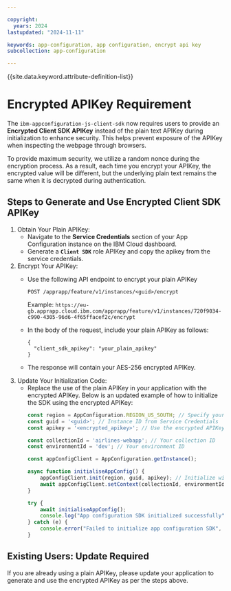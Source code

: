 ```yaml
---

copyright:
  years: 2024
lastupdated: "2024-11-11"

keywords: app-configuration, app configuration, encrypt api key
subcollection: app-configuration

---
```

{{site.data.keyword.attribute-definition-list}}

# Encrypted APIKey Requirement

The `ibm-appconfiguration-js-client-sdk` now requires users to provide an **Encrypted Client SDK APIKey** instead of the plain text APIKey during initialization to enhance security. This helps prevent exposure of the APIKey when inspecting the webpage through browsers.

To provide maximum security, we utilize a random nonce during the encryption process. As a result, each time you encrypt your APIKey, the encrypted value will be different, but the underlying plain text remains the same when it is decrypted during authentication.

## Steps to Generate and Use Encrypted Client SDK APIKey

1. Obtain Your Plain APIKey:
    - Navigate to the **Service Credentials** section of your App Configuration instance on the IBM Cloud dashboard.
    - Generate a **`Client SDK`** role APIKey and copy the apikey from the service credentials.
2. Encrypt Your APIKey:
    - Use the following API endpoint to encrypt your plain APIKey
        ```code
        POST /apprapp/feature/v1/instances/<guid>/encrypt
        ```

        Example: `https://eu-gb.apprapp.cloud.ibm.com/apprapp/feature/v1/instances/720f9034-c990-4305-96d6-4f65ffacef2c/encrypt`
    - In the body of the request, include your plain APIKey as follows:
        ```code
        {
          "client_sdk_apikey": "your_plain_apikey"
        }
        ```

    - The response will contain your AES-256 encrypted APIKey.
3. Update Your Initialization Code:
    - Replace the use of the plain APIKey in your application with the encrypted APIKey. Below is an updated example of how to initialize the SDK using the encrypted APIKey:
        ```js
        const region = AppConfiguration.REGION_US_SOUTH; // Specify your region
        const guid = '<guid>'; // Instance ID from Service Credentials
        const apikey = '<encrypted_apikey>'; // Use the encrypted APIKey

        const collectionId = 'airlines-webapp'; // Your collection ID
        const environmentId = 'dev'; // Your environment ID

        const appConfigClient = AppConfiguration.getInstance();

        async function initialiseAppConfig() {
            appConfigClient.init(region, guid, apikey); // Initialize with encrypted APIKey
            await appConfigClient.setContext(collectionId, environmentId);
        }

        try {
            await initialiseAppConfig();
            console.log("App configuration SDK initialized successfully");
        } catch (e) {
            console.error("Failed to initialize app configuration SDK", e);
        }
        ```

## Existing Users: Update Required

If you are already using a plain APIKey, please update your application to generate and use the encrypted APIKey as per the steps above.
